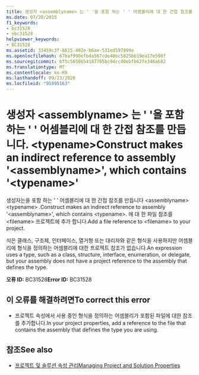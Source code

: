```yaml
---
title: 생성자 <assemblyname> 는 ' '을 포함 하는 ' ' 어셈블리에 대 한 간접 참조를 만듭니다. <typename>
ms.date: 07/20/2015
f1_keywords:
- bc31528
- vbc31528
helpviewer_keywords:
- BC31528
ms.assetid: 33459c3f-8615-492e-b6ae-531ed597999e
ms.openlocfilehash: 67baf990efbda567cde40bc5825bb19ea17e598f
ms.sourcegitcommit: bf5c5850654187705bc94cc40ebfb62fe346ab02
ms.translationtype: MT
ms.contentlocale: ko-KR
ms.lasthandoff: 09/23/2020
ms.locfileid: "91095163"
---
```

# <a name="construct-makes-an-indirect-reference-to-assembly-assemblyname-which-contains-typename"></a><span data-ttu-id="fb5bc-102">생성자 \<assemblyname> 는 ' '을 포함 하는 ' ' 어셈블리에 대 한 간접 참조를 만듭니다. \<typename></span><span class="sxs-lookup"><span data-stu-id="fb5bc-102">Construct makes an indirect reference to assembly '\<assemblyname>', which contains '\<typename>'</span></span>

<span data-ttu-id="fb5bc-103">생성자는을 포함 하는 ' ' 어셈블리에 대 한 간접 참조를 만듭니다 \<assemblyname> \<typename> .</span><span class="sxs-lookup"><span data-stu-id="fb5bc-103">Construct makes an indirect reference to assembly '\<assemblyname>', which contains \<typename>.</span></span> <span data-ttu-id="fb5bc-104">에 대 한 파일 참조를 \<filename> 프로젝트에 추가 합니다.</span><span class="sxs-lookup"><span data-stu-id="fb5bc-104">Add a file reference to \<filename> to your project.</span></span>  
  
 <span data-ttu-id="fb5bc-105">식은 클래스, 구조체, 인터페이스, 열거형 또는 대리자와 같은 형식을 사용하지만 어셈블리에 형식을 정의하는 어셈블리에 대한 프로젝트 참조가 없습니다.</span><span class="sxs-lookup"><span data-stu-id="fb5bc-105">An expression uses a type, such as a class, structure, interface, enumeration, or delegate, but your assembly does not have a project reference to the assembly that defines the type.</span></span>  
  
 <span data-ttu-id="fb5bc-106">**오류 ID:** BC31528</span><span class="sxs-lookup"><span data-stu-id="fb5bc-106">**Error ID:** BC31528</span></span>  
  
## <a name="to-correct-this-error"></a><span data-ttu-id="fb5bc-107">이 오류를 해결하려면</span><span class="sxs-lookup"><span data-stu-id="fb5bc-107">To correct this error</span></span>  
  
- <span data-ttu-id="fb5bc-108">프로젝트 속성에서 사용 중인 형식을 정의하는 어셈블리가 포함된 파일에 대한 참조를 추가합니다.</span><span class="sxs-lookup"><span data-stu-id="fb5bc-108">In your project properties, add a reference to the file that contains the assembly that defines the type you are using.</span></span>  
  
## <a name="see-also"></a><span data-ttu-id="fb5bc-109">참조</span><span class="sxs-lookup"><span data-stu-id="fb5bc-109">See also</span></span>

- [<span data-ttu-id="fb5bc-110">프로젝트 및 솔루션 속성 관리</span><span class="sxs-lookup"><span data-stu-id="fb5bc-110">Managing Project and Solution Properties</span></span>](/visualstudio/ide/managing-project-and-solution-properties)
